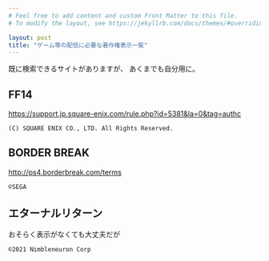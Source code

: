 ```yaml
---
# Feel free to add content and custom Front Matter to this file.
# To modify the layout, see https://jekyllrb.com/docs/themes/#overriding-theme-defaults

layout: post
title: "ゲーム等の配信に必要な著作権表示一覧"
---
```


既に検索できるサイトがありますが、
あくまでも自分用に。

## FF14

https://support.jp.square-enix.com/rule.php?id=5381&la=0&tag=authc
```
(C) SQUARE ENIX CO., LTD. All Rights Reserved.
```

## BORDER BREAK

http://ps4.borderbreak.com/terms
```
©SEGA
```

## エターナルリターン

おそらく表示がなくても大丈夫だが
```
©2021 Nimbleneuron Corp
```


